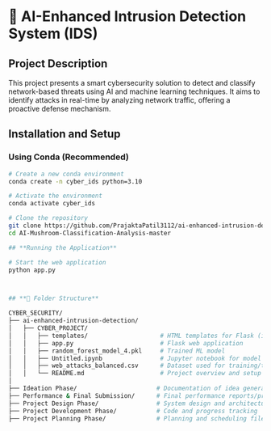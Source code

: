 # **🔐 AI-Enhanced Intrusion Detection System (IDS)**


## **Project Description**

This project presents a smart cybersecurity solution to detect and classify network-based threats using AI and machine learning techniques. It aims to identify attacks in real-time by analyzing network traffic, offering a proactive defense mechanism.


## **Installation and Setup**

### Using Conda (Recommended)

```bash
# Create a new conda environment
conda create -n cyber_ids python=3.10

# Activate the environment
conda activate cyber_ids

# Clone the repository
git clone https://github.com/PrajaktaPatil3112/ai-enhanced-intrusion-detection-system.git
cd AI-Mushroom-Classification-Analysis-master

## **Running the Application**

# Start the web application
python app.py



## **📁 Folder Structure**

CYBER_SECURITY/
├── ai-enhanced-intrusion-detection/
│   ├── CYBER_PROJECT/
│   │   ├── templates/                    # HTML templates for Flask (if any)
│   │   ├── app.py                        # Flask web application
│   │   ├── random_forest_model_4.pkl     # Trained ML model
│   │   ├── Untitled.ipynb                # Jupyter notebook for model dev/testing
│   │   ├── web_attacks_balanced.csv      # Dataset used for training/testing
│   │   └── README.md                     # Project overview and setup
│
├── Ideation Phase/                      # Documentation of idea generation
├── Performance & Final Submission/      # Final performance reports/presentations
├── Project Design Phase/                # System design and architecture
├── Project Development Phase/           # Code and progress tracking
├── Project Planning Phase/              # Planning and scheduling files








